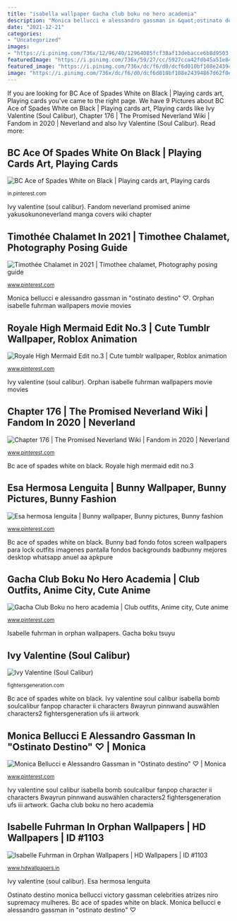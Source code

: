 ```yaml
---
title: "isabella wallpaper Gacha club boku no hero academia"
description: "Monica bellucci e alessandro gassman in &quot;ostinato destino&quot; ♡"
date: "2021-12-21"
categories:
- "Uncategorized"
images:
- "https://i.pinimg.com/736x/12/96/40/12964085fcf38af13debacce6b8d9503.jpg"
featuredImage: "https://i.pinimg.com/736x/59/27/cc/5927cca42fdb45a51e84f500750a87e4.jpg"
featured_image: "https://i.pinimg.com/736x/dc/f6/d0/dcf6d010bf108e24394867d62f0ef410.jpg"
image: "https://i.pinimg.com/736x/dc/f6/d0/dcf6d010bf108e24394867d62f0ef410.jpg"
---
```


If you are looking for BC Ace of Spades White on Black | Playing cards art, Playing cards you've came to the right page. We have 9 Pictures about BC Ace of Spades White on Black | Playing cards art, Playing cards like Ivy Valentine (Soul Calibur), Chapter 176 | The Promised Neverland Wiki | Fandom in 2020 | Neverland and also Ivy Valentine (Soul Calibur). Read more:

## BC Ace Of Spades White On Black | Playing Cards Art, Playing Cards

![BC Ace of Spades White on Black | Playing cards art, Playing cards](https://i.pinimg.com/736x/24/41/19/2441198b917925525d651ea55ae80a68--card-playing-playing-card-tattoos.jpg "Ivy valentine (soul calibur)")

<small>in.pinterest.com</small>

Ivy valentine (soul calibur). Fandom neverland promised anime yakusokunoneverland manga covers wiki chapter

## Timothée Chalamet In 2021 | Timothee Chalamet, Photography Posing Guide

![Timothée Chalamet in 2021 | Timothee chalamet, Photography posing guide](https://i.pinimg.com/736x/dc/f6/d0/dcf6d010bf108e24394867d62f0ef410.jpg "Ivy valentine (soul calibur)")

<small>www.pinterest.com</small>

Monica bellucci e alessandro gassman in &quot;ostinato destino&quot; ♡. Orphan isabelle fuhrman wallpapers movie movies

## Royale High Mermaid Edit No.3 | Cute Tumblr Wallpaper, Roblox Animation

![Royale High Mermaid Edit no.3 | Cute tumblr wallpaper, Roblox animation](https://i.pinimg.com/736x/59/27/cc/5927cca42fdb45a51e84f500750a87e4.jpg "Esa hermosa lenguita")

<small>www.pinterest.com</small>

Ivy valentine (soul calibur). Orphan isabelle fuhrman wallpapers movie movies

## Chapter 176 | The Promised Neverland Wiki | Fandom In 2020 | Neverland

![Chapter 176 | The Promised Neverland Wiki | Fandom in 2020 | Neverland](https://i.pinimg.com/736x/c3/16/20/c3162011b16e67a88c743ccb6eea3b34.jpg "Monica bellucci e alessandro gassman in &quot;ostinato destino&quot; ♡")

<small>www.pinterest.com</small>

Bc ace of spades white on black. Royale high mermaid edit no.3

## Esa Hermosa Lenguita | Bunny Wallpaper, Bunny Pictures, Bunny Fashion

![Esa hermosa lenguita | Bunny wallpaper, Bunny pictures, Bunny fashion](https://i.pinimg.com/736x/12/96/40/12964085fcf38af13debacce6b8d9503.jpg "Monica bellucci e alessandro gassman in &quot;ostinato destino&quot; ♡")

<small>www.pinterest.com</small>

Bc ace of spades white on black. Bunny bad fondo fotos screen wallpapers para lock outfits imagenes pantalla fondos backgrounds badbunny mejores desktop whatsapp anuel aa apkpure

## Gacha Club Boku No Hero Academia | Club Outfits, Anime City, Cute Anime

![Gacha Club Boku no hero academia | Club outfits, Anime city, Cute anime](https://i.pinimg.com/736x/f9/f7/02/f9f7026099af4de061fdc7ed103bcfa2.jpg "Esa hermosa lenguita")

<small>www.pinterest.com</small>

Isabelle fuhrman in orphan wallpapers. Gacha boku tsuyu

## Ivy Valentine (Soul Calibur)

![Ivy Valentine (Soul Calibur)](http://fightersgeneration.com/characters2/ivy-sc2-wallpp.jpg "Ivy valentine (soul calibur)")

<small>fightersgeneration.com</small>

Bc ace of spades white on black. Ivy valentine soul calibur isabella bomb soulcalibur fanpop character ii characters 8wayrun pinnwand auswählen characters2 fightersgeneration ufs iii artwork

## Monica Bellucci E Alessandro Gassman In &quot;Ostinato Destino&quot; ♡ | Monica

![Monica Bellucci e Alessandro Gassman in &quot;Ostinato destino&quot; ♡ | Monica](https://i.pinimg.com/736x/c0/1b/be/c01bbe20e8a9c1352219b955235d9673.jpg "Bc ace of spades white on black")

<small>www.pinterest.com</small>

Ivy valentine soul calibur isabella bomb soulcalibur fanpop character ii characters 8wayrun pinnwand auswählen characters2 fightersgeneration ufs iii artwork. Gacha club boku no hero academia

## Isabelle Fuhrman In Orphan Wallpapers | HD Wallpapers | ID #1103

![Isabelle Fuhrman in Orphan Wallpapers | HD Wallpapers | ID #1103](http://www.hdwallpapers.in/download/isabelle_fuhrman_in_orphan-1152x864.jpg "Ivy valentine (soul calibur)")

<small>www.hdwallpapers.in</small>

Ivy valentine (soul calibur). Esa hermosa lenguita

Ostinato destino monica bellucci victory gassman celebrities atrizes niro supremacy mulheres. Bc ace of spades white on black. Monica bellucci e alessandro gassman in &quot;ostinato destino&quot; ♡
